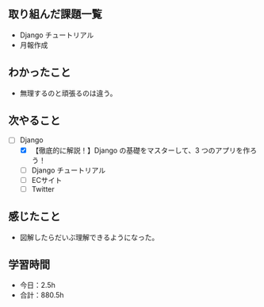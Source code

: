 ## 取り組んだ課題一覧

- Django チュートリアル
- 月報作成

## わかったこと
- 無理するのと頑張るのは違う。

## 次やること

- [ ] Django
   - [x] 【徹底的に解説！】Django の基礎をマスターして、3 つのアプリを作ろう！
   - [ ] Django チュートリアル
   - [ ] ECサイト
   - [ ] Twitter

## 感じたこと

- 図解したらだいぶ理解できるようになった。

## 学習時間

- 今日：2.5h
- 合計：880.5h